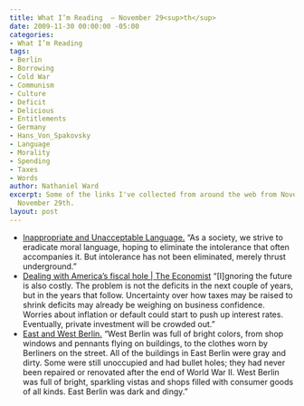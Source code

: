 ```yaml
---
title: What I’m Reading  — November 29<sup>th</sup>
date: 2009-11-30 00:00:00 -05:00
categories:
- What I’m Reading
tags:
- Berlin
- Borrowing
- Cold War
- Communism
- Culture
- Deficit
- Delicious
- Entitlements
- Germany
- Hans_Von_Spakovsky
- Language
- Morality
- Spending
- Taxes
- Words
author: Nathaniel Ward
excerpt: Some of the links I've collected from around the web from November 9th to
  November 29th.
layout: post
---
```


  * [Inappropriate and Unacceptable Language.][1] “As a society, we strive to eradicate moral language, hoping to eliminate the intolerance that often accompanies it. But intolerance has not been eliminated, merely thrust underground.”
  * [Dealing with America’s fiscal hole | The Economist][2] “[I]gnoring the future is also costly. The problem is not the deficits in the next couple of years, but in the years that follow. Uncertainty over how taxes may be raised to shrink deficits may already be weighing on business confidence. Worries about inflation or default could start to push up interest rates. Eventually, private investment will be crowded out.”
  * [East and West Berlin.][3] “West Berlin was full of bright colors, from shop windows and pennants flying on buildings, to the clothes worn by Berliners on the street. All of the buildings in East Berlin were gray and dirty. Some were still unoccupied and had bullet holes; they had never been repaired or renovated after the end of World War II. West Berlin was full of bright, sparkling vistas and shops filled with consumer goods of all kinds. East Berlin was dark and dingy.”

 [1]: http://www.prospectmagazine.co.uk/2009/11/words-that-think-for-us/
 [2]: http://www.economist.com/node/14915152/print
 [3]: http://corner.nationalreview.com/post/?q=YmJjODZjMzBlODk3YWYzNDQ4ZWQ4NzAyMDBkYzAxYmY=